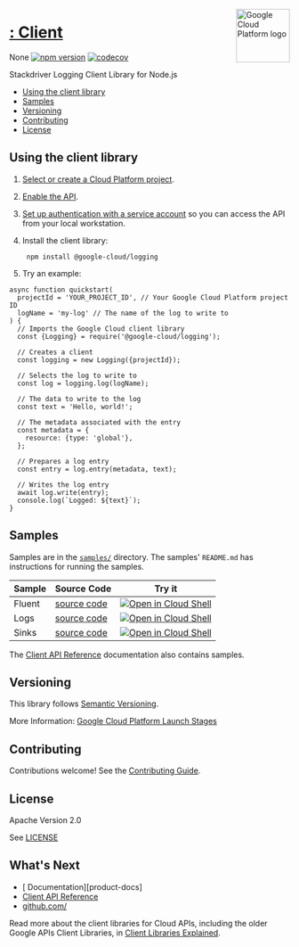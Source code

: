 [//]: # "This README.md file is auto-generated, all changes to this file will be lost."
[//]: # "To regenerate it, use `python -m synthtool`."
<img src="https://avatars2.githubusercontent.com/u/2810941?v=3&s=96" alt="Google Cloud Platform logo" title="Google Cloud Platform" align="right" height="96" width="96"/>

# [:  Client](https://github.com/)

None
[![npm version](https://img.shields.io/npm/v/@google-cloud/logging.svg)](https://www.npmjs.org/package/@google-cloud/logging)
[![codecov](https://img.shields.io/codecov/c/github//master.svg?style=flat)](https://codecov.io/gh/)


Stackdriver Logging Client Library for Node.js


* [Using the client library](#using-the-client-library)
* [Samples](#samples)
* [Versioning](#versioning)
* [Contributing](#contributing)
* [License](#license)

## Using the client library

1.  [Select or create a Cloud Platform project][projects].
1.  [Enable the  API][enable_api].
1.  [Set up authentication with a service account][auth] so you can access the
    API from your local workstation.

1. Install the client library:

        npm install @google-cloud/logging


1. Try an example:

```
async function quickstart(
  projectId = 'YOUR_PROJECT_ID', // Your Google Cloud Platform project ID
  logName = 'my-log' // The name of the log to write to
) {
  // Imports the Google Cloud client library
  const {Logging} = require('@google-cloud/logging');

  // Creates a client
  const logging = new Logging({projectId});

  // Selects the log to write to
  const log = logging.log(logName);

  // The data to write to the log
  const text = 'Hello, world!';

  // The metadata associated with the entry
  const metadata = {
    resource: {type: 'global'},
  };

  // Prepares a log entry
  const entry = log.entry(metadata, text);

  // Writes the log entry
  await log.write(entry);
  console.log(`Logged: ${text}`);
}

```



## Samples

Samples are in the [`samples/`](https://github.com//tree/master/samples) directory. The samples' `README.md`
has instructions for running the samples.

| Sample                      | Source Code                       | Try it |
| --------------------------- | --------------------------------- | ------ |
| Fluent | [source code](https://github.com//blob/master/samples/fluent.js) | [![Open in Cloud Shell][shell_img]](https://console.cloud.google.com/cloudshell/open?git_repo=https://github.com/&page=editor&open_in_editor=samples/fluent.js,samples/README.md) |
| Logs | [source code](https://github.com//blob/master/samples/logs.js) | [![Open in Cloud Shell][shell_img]](https://console.cloud.google.com/cloudshell/open?git_repo=https://github.com/&page=editor&open_in_editor=samples/logs.js,samples/README.md) |
| Sinks | [source code](https://github.com//blob/master/samples/sinks.js) | [![Open in Cloud Shell][shell_img]](https://console.cloud.google.com/cloudshell/open?git_repo=https://github.com/&page=editor&open_in_editor=samples/sinks.js,samples/README.md) |



The [  Client API Reference][client-docs] documentation
also contains samples.

## Versioning

This library follows [Semantic Versioning](http://semver.org/).






More Information: [Google Cloud Platform Launch Stages][launch_stages]

[launch_stages]: https://cloud.google.com/terms/launch-stages

## Contributing

Contributions welcome! See the [Contributing Guide](https://github.com//blob/master/CONTRIBUTING.md).

## License

Apache Version 2.0

See [LICENSE](https://github.com//blob/master/LICENSE)

## What's Next

* [ Documentation][product-docs]
* [  Client API Reference][client-docs]
* [github.com/](https://github.com/)

Read more about the client libraries for Cloud APIs, including the older
Google APIs Client Libraries, in [Client Libraries Explained][explained].

[explained]: https://cloud.google.com/apis/docs/client-libraries-explained

[client-docs]: 
[product-docs]: 
[shell_img]: https://gstatic.com/cloudssh/images/open-btn.png
[projects]: https://console.cloud.google.com/project
[billing]: https://support.google.com/cloud/answer/6293499#enable-billing
[enable_api]: https://console.cloud.google.com/flows/enableapi?apiid=
[auth]: https://cloud.google.com/docs/authentication/getting-started